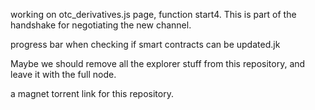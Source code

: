 working on otc_derivatives.js page, function start4.
This is part of the handshake for negotiating the new channel.



progress bar when checking if smart contracts can be updated.jk


Maybe we should remove all the explorer stuff from this repository, and leave it with the full node.

a magnet torrent link for this repository.